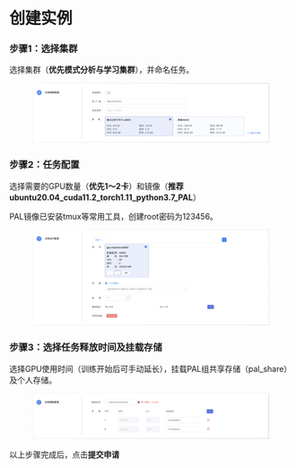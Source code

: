 # 创建实例

### 步骤1：选择集群

选择集群（**优先模式分析与学习集群**），并命名任务。

<figure><img src=".gitbook/assets/image (2).png" alt=""><figcaption></figcaption></figure>

### 步骤2：任务配置

选择需要的GPU数量（**优先1～2卡**）和镜像（**推荐ubuntu20.04\_cuda11.2\_torch1.11\_python3.7\_PAL**）

PAL镜像已安装tmux等常用工具，创建root密码为123456。

<figure><img src=".gitbook/assets/image (2) (1).png" alt=""><figcaption></figcaption></figure>



### 步骤3：选择任务释放时间及挂载存储

选择GPU使用时间（训练开始后可手动延长），挂载PAL组共享存储（pal\_share）及个人存储。

<figure><img src=".gitbook/assets/image (1) (1).png" alt=""><figcaption></figcaption></figure>

以上步骤完成后，点击**提交申请**
